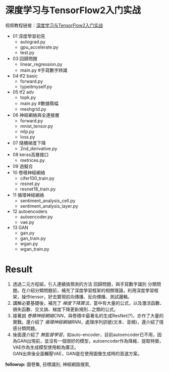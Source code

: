 # 深度学习与TensorFlow2入门实战

视频教程链接：[深度学习与TensorFlow2入门实战](https://study.163.com/course/courseMain.htm?share=2&shareId=480000001847407&courseId=1209092816&_trace_c_p_k2_=10515f5942ba46b5a4ec1c30a46b0269)

 
* 01 深度學習初見       
    * autograd.py           
    * gpu_accelerate.py     
    * test.py       
* 03 回歸問題       
    * linear_regression.py      
    * main.py  #手寫數字辨識       
* 04 tf2 basic          
    * forward.py        
    * typeitmyself.py       
* 05 tf2 adv        
    * topk.py       
    * main.py  #數據縣幅        
    * meshgrid.py       
* 06 神經網絡與全連接層         
    * forward.py        
    * mnist_tensor.py       
    * mlp.py        
    * loss.py       
* 07 隨機梯度下降       
    * 2nd_derivative.py     
* 08 keras高層接口      
    * metrices.py       
* 09 過擬合         
* 10 卷積神經網絡     
    * cifer100_train.py             
    * resnet.py             
    * resnet18_train.py         
* 11 循環神經網絡       
    * sentiment_analysis_cell.py        
    * sentiment_analysis_layer.py        
* 12 autoencoders       
    * autoencoder.py        
    * vae.py        
* 13 GAN        
    * gan.py        
    * gan_train.py      
    * wgan.py       
    * wgan_train.py     





# Result
1. 透過二元方程組，引入連續值預測的方法 回歸問題，與手寫數字識別 分類問題。在介紹分類問題前，補充了深度學習框架的相關理論，利用深度學習框架，操作tensor，好去實現前向傳播、反向傳播、測試邏輯。    
2. 講解必要基礎後，補充了 *梯度下降算法*，當中有大量的公式，以及激活函數、損失函數、交叉謪、梯度下降更新規則...之類的公式。   
3. 接著說 *卷積神經網絡CNN*，與卷積中最著名的生成ResNet(?)，亦作了大量的實戰。還介紹了 *循環神經網絡RNN*，處理序列訊號(文本、音頻)，還介紹了情感分類問題。   
4. 後面還介紹了 *無監督學習*，如auto-encoder，目前autoencoder已不用，因為GAN出現前，並沒有一個很好的模型，autoencoder作為降維、提取特徵，VAE作為生成模型使用較為廣泛。   
GAN出來後全面輾壓VAE，GAN是在使用圖像生成時的首選方案。   

**followup:** 圖卷集, 目標識別, 神經網路搜索, 








